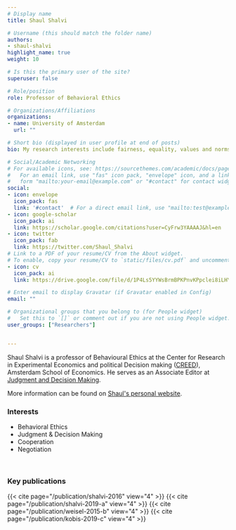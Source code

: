 ```yaml
---
# Display name
title: Shaul Shalvi

# Username (this should match the folder name)
authors:
- shaul-shalvi
highlight_name: true
weight: 10

# Is this the primary user of the site?
superuser: false

# Role/position
role: Professor of Behavioral Ethics

# Organizations/Affiliations
organizations:
- name: University of Amsterdam
  url: ""

# Short bio (displayed in user profile at end of posts)
bio: My research interests include fairness, equality, values and norms.

# Social/Academic Networking
# For available icons, see: https://sourcethemes.com/academic/docs/page-builder/#icons
#   For an email link, use "fas" icon pack, "envelope" icon, and a link in the
#   form "mailto:your-email@example.com" or "#contact" for contact widget.
social:
- icon: envelope
  icon_pack: fas
  link: '#contact'  # For a direct email link, use "mailto:test@example.org".
- icon: google-scholar
  icon_pack: ai
  link: https://scholar.google.com/citations?user=CyFrw3YAAAAJ&hl=en
- icon: twitter
  icon_pack: fab
  link: https://twitter.com/Shaul_Shalvi
# Link to a PDF of your resume/CV from the About widget.
# To enable, copy your resume/CV to `static/files/cv.pdf` and uncomment the lines below.
- icon: cv
  icon_pack: ai
  link: https://drive.google.com/file/d/1P4Ls5YYWsBrmBPKPnvKPpclei8iLHYaX/view

# Enter email to display Gravatar (if Gravatar enabled in Config)
email: ""

# Organizational groups that you belong to (for People widget)
#   Set this to `[]` or comment out if you are not using People widget.
user_groups: ["Researchers"]


---
```


Shaul Shalvi is a professor of Behavioural Ethics at the Center for Research in Experimental Economics and political Decision making ([CREED](https://www.creedexperiment.nl/creed/)), Amsterdam School of Economics. He serves as an Associate Editor at [Judgment and Decision Making](http://journal.sjdm.org/).  

More information can be found on [Shaul's personal website](https://www.uva.nl/en/profile/s/h/s.shalvi/s.shalvi.html).


### Interests
- Behavioral Ethics
- Judgment & Decision Making
- Cooperation
- Negotiation


<br>

### Key publications
{{< cite page="/publication/shalvi-2016" view="4" >}}
{{< cite page="/publication/shalvi-2019-a" view="4" >}}
{{< cite page="/publication/weisel-2015-b" view="4" >}}
{{< cite page="/publication/kobis-2019-c" view="4" >}}
